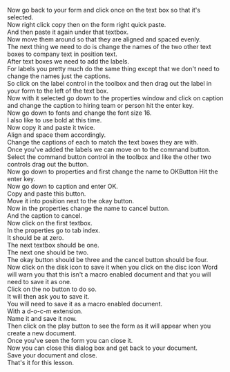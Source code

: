 Now go back to your form and click once on the text box so that it's selected. <br> Now right click copy then on the form right quick paste. <br> And then paste it again under that textbox. <br> Now move them around so that they are aligned and spaced evenly. <br> The next thing we need to do is change the names of the two other text boxes to company text in position text. <br> After text boxes we need to add the labels. <br> For labels you pretty much do the same thing except that we don't need to change the names just the captions. <br> So click on the label control in the toolbox and then drag out the label in your form to the left of the text box. <br> Now with it selected go down to the properties window and click on caption and change the caption to hiring team or person hit the enter key. <br> Now go down to fonts and change the font size 16. <br> I also like to use bold at this time. <br> Now copy it and paste it twice. <br> Align and space them accordingly. <br> Change the captions of each to match the text boxes they are with. <br> Once you've added the labels we can move on to the command button. <br> Select the command button control in the toolbox and like the other two controls drag out the button. <br> Now go down to properties and first change the name to OKButton Hit the enter key. <br> Now go down to caption and enter OK. <br> Copy and paste this button. <br> Move it into position next to the okay button. <br> Now in the properties change the name to cancel button. <br> And the caption to cancel. <br> Now click on the first textbox. <br> In the properties go to tab index. <br> It should be at zero. <br> The next textbox should be one. <br> The next one should be two. <br> The okay button should be three and the cancel button should be four. <br> Now click on the disk icon to save it when you click on the disc icon Word will warn you that this isn't a macro enabled document and that you will need to save it as one. <br> Click on the no button to do so. <br> It will then ask you to save it. <br> You will need to save it as a macro enabled document. <br> With a d-o-c-m extension. <br> Name it and save it now. <br> Then click on the play button to see the form as it will appear when you create a new document. <br> Once you've seen the form you can close it. <br> Now you can close this dialog box and get back to your document. <br> Save your document and close. <br> That's it for this lesson. <br>